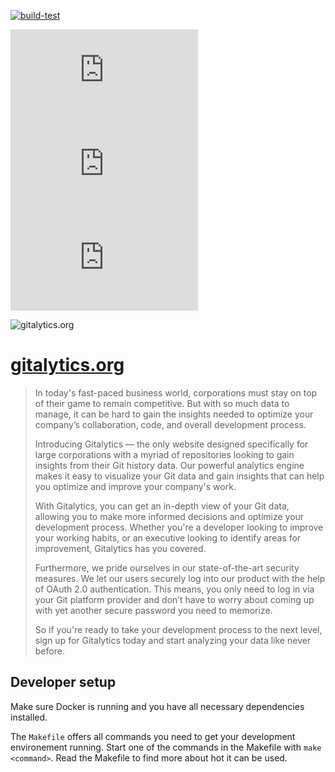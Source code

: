 [![build-test](https://github.com/Gitalytics-org/gitalytics.org/actions/workflows/testing-build.yml/badge.svg)](https://github.com/Gitalytics-org/gitalytics.org/actions/workflows/testing-build.yml)

![repo size](https://img.shields.io/github/repo-size/konstantinlob/gitalytics.org?logo=github)
![code size](https://img.shields.io/github/languages/code-size/konstantinlob/gitalytics.org?logo=github)
![total lines](https://img.shields.io/tokei/lines/github/konstantinlob/gitalytics.org?logo=github)

![gitalytics.org](https://img.shields.io/website?down_message=offline&label=gitalytics.org&up_color=success&up_message=online&url=https%3A%2F%2Fgitalytics.org)

# [gitalytics.org](https://gitalytics.org)

> In today's fast-paced business world, corporations must stay on top of their game to remain competitive. But with so much data to manage, it can be hard to gain the insights needed to optimize your company’s collaboration, code, and overall development process.
> 
> Introducing Gitalytics — the only website designed specifically for large corporations with a myriad of repositories looking to gain insights from their Git history data. Our powerful analytics engine makes it easy to visualize your Git data and gain insights that can help you optimize and improve your company's work. 
> 
> With Gitalytics, you can get an in-depth view of your Git data, allowing you to make more informed decisions and optimize your development process. Whether you're a developer looking to improve your working habits, or an executive looking to identify areas for improvement, Gitalytics has you covered.
> 
> Furthermore, we pride ourselves in our state-of-the-art security measures. We let our users securely log into our product with the help of OAuth 2.0 authentication. This means, you only need to log in via your Git platform provider and don’t have to worry about coming up with yet another secure password you need to memorize.
> 
> So if you're ready to take your development process to the next level, sign up for Gitalytics today and start analyzing your data like never before.

## Developer setup

Make sure Docker is running and you have all necessary dependencies installed.

The `Makefile` offers all commands you need to get your development environement running.
Start one of the commands in the Makefile with `make <command>`.
Read the Makefile to find more about hot it can be used.
